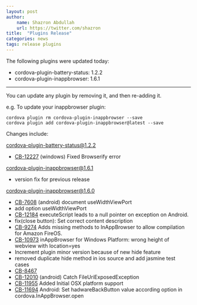 ```yaml
---
layout: post
author:
    name: Shazron Abdullah
    url: https://twitter.com/shazron
title:  "Plugins Release"
categories: news
tags: release plugins
---
```


The following plugins were updated today:

* cordova-plugin-battery-status: 1.2.2
* cordova-plugin-inappbrowser: 1.6.1

----
You can update any plugin by removing it, and then re-adding it.

 e.g. To update your inappbrowser plugin:

    cordova plugin rm cordova-plugin-inappbrowser --save
    cordova plugin add cordova-plugin-inappbrowser@latest --save

Changes include:
<!--more-->

cordova-plugin-battery-status@1.2.2
* [CB-12227](https://issues.apache.org/jira/browse/CB-12227) (windows) Fixed Browserify error

cordova-plugin-inappbrowser@1.6.1
* version fix for previous release

cordova-plugin-inappbrowser@1.6.0
* [CB-7608](https://issues.apache.org/jira/browse/CB-7608) (android) document useWidthViewPort
* add option useWidthViewPort
* [CB-12184](https://issues.apache.org/jira/browse/CB-12184) executeScript leads to a null pointer on exception on Android.
* fix(close button): Set correct content description
* [CB-9274](https://issues.apache.org/jira/browse/CB-9274) Adds missing methods to InAppBrowser to allow compilation for Amazon FireOS.
* [CB-10973](https://issues.apache.org/jira/browse/CB-10973) inAppBrowser for Windows Platform: wrong height of webview with location=yes
* Increment plugin minor version because of new hide feature
* removed duplicate hide method in ios source and add jasmine test cases
* [CB-8467](https://issues.apache.org/jira/browse/CB-8467)
* [CB-12010](https://issues.apache.org/jira/browse/CB-12010) (android) Catch FileUriExposedException
* [CB-11955](https://issues.apache.org/jira/browse/CB-11955) Added Initial OSX platform support
* [CB-11694](https://issues.apache.org/jira/browse/CB-11694) Android: Set hadwareBackButton value according option in cordova.InAppBrowser.open
